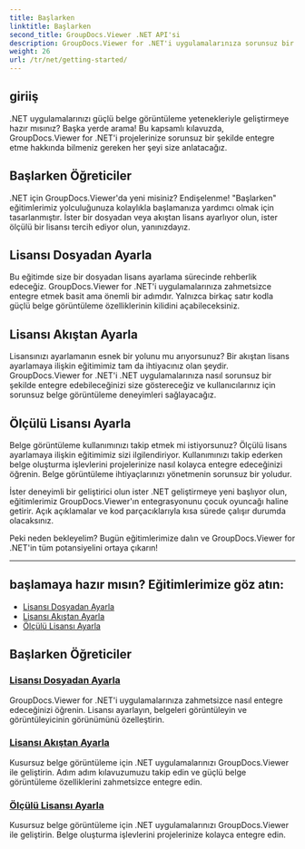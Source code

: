 ```yaml
---
title: Başlarken
linktitle: Başlarken
second_title: GroupDocs.Viewer .NET API'si
description: GroupDocs.Viewer for .NET'i uygulamalarınıza sorunsuz bir şekilde entegre etmeye yönelik adım adım eğitimleri keşfedin. Lisansları ayarlamayı ve görüntüleyicinin görünümünü özelleştirmeyi öğrenin.
weight: 26
url: /tr/net/getting-started/
---
```


## giriiş

.NET uygulamalarınızı güçlü belge görüntüleme yetenekleriyle geliştirmeye hazır mısınız? Başka yerde arama! Bu kapsamlı kılavuzda, GroupDocs.Viewer for .NET'i projelerinize sorunsuz bir şekilde entegre etme hakkında bilmeniz gereken her şeyi size anlatacağız.

## Başlarken Öğreticiler

.NET için GroupDocs.Viewer'da yeni misiniz? Endişelenme! "Başlarken" eğitimlerimiz yolculuğunuza kolaylıkla başlamanıza yardımcı olmak için tasarlanmıştır. İster bir dosyadan veya akıştan lisans ayarlıyor olun, ister ölçülü bir lisansı tercih ediyor olun, yanınızdayız.

## Lisansı Dosyadan Ayarla

Bu eğitimde size bir dosyadan lisans ayarlama sürecinde rehberlik edeceğiz. GroupDocs.Viewer for .NET'i uygulamalarınıza zahmetsizce entegre etmek basit ama önemli bir adımdır. Yalnızca birkaç satır kodla güçlü belge görüntüleme özelliklerinin kilidini açabileceksiniz.

## Lisansı Akıştan Ayarla

Lisansınızı ayarlamanın esnek bir yolunu mu arıyorsunuz? Bir akıştan lisans ayarlamaya ilişkin eğitimimiz tam da ihtiyacınız olan şeydir. GroupDocs.Viewer for .NET'i .NET uygulamalarınıza nasıl sorunsuz bir şekilde entegre edebileceğinizi size göstereceğiz ve kullanıcılarınız için sorunsuz belge görüntüleme deneyimleri sağlayacağız.

## Ölçülü Lisansı Ayarla

Belge görüntüleme kullanımınızı takip etmek mi istiyorsunuz? Ölçülü lisans ayarlamaya ilişkin eğitimimiz sizi ilgilendiriyor. Kullanımınızı takip ederken belge oluşturma işlevlerini projelerinize nasıl kolayca entegre edeceğinizi öğrenin. Belge görüntüleme ihtiyaçlarınızı yönetmenin sorunsuz bir yoludur.

İster deneyimli bir geliştirici olun ister .NET geliştirmeye yeni başlıyor olun, eğitimlerimiz GroupDocs.Viewer'ın entegrasyonunu çocuk oyuncağı haline getirir. Açık açıklamalar ve kod parçacıklarıyla kısa sürede çalışır durumda olacaksınız.

Peki neden bekleyelim? Bugün eğitimlerimize dalın ve GroupDocs.Viewer for .NET'in tüm potansiyelini ortaya çıkarın!

---

## başlamaya hazır mısın? Eğitimlerimize göz atın:

- [Lisansı Dosyadan Ayarla](./set-license-from-file/)
- [Lisansı Akıştan Ayarla](./set-license-from-stream/)
- [Ölçülü Lisansı Ayarla](./set-metered-license/)

## Başlarken Öğreticiler
### [Lisansı Dosyadan Ayarla](./set-license-from-file/)
GroupDocs.Viewer for .NET'i uygulamalarınıza zahmetsizce nasıl entegre edeceğinizi öğrenin. Lisansı ayarlayın, belgeleri görüntüleyin ve görüntüleyicinin görünümünü özelleştirin.
### [Lisansı Akıştan Ayarla](./set-license-from-stream/)
Kusursuz belge görüntüleme için .NET uygulamalarınızı GroupDocs.Viewer ile geliştirin. Adım adım kılavuzumuzu takip edin ve güçlü belge görüntüleme özelliklerini zahmetsizce entegre edin.
### [Ölçülü Lisansı Ayarla](./set-metered-license/)
Kusursuz belge görüntüleme için .NET uygulamalarınızı GroupDocs.Viewer ile geliştirin. Belge oluşturma işlevlerini projelerinize kolayca entegre edin.